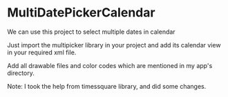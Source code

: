# MultiDatePickerCalendar
We can use this project to select multiple dates in calendar


Just import the multipicker library in your project and add its calendar view in your required xml file.

Add all drawable files and color codes which are mentioned in my app's directory.

Note: I took the help from timessquare library, and did some changes.


